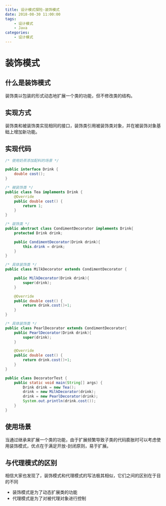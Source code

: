 ```yaml
---
title: 设计模式探险-装饰模式
date: 2018-08-30 11:00:00
tags: 
    - 设计模式
    - Java
categories: 
    - 设计模式
---
```

# 装饰模式
## 什么是装饰模式
装饰类以包装的形式动态地扩展一个类的功能，但不修改类的结构。
<!-- more -->
## 实现方式
装饰类和被装饰类实现相同的接口，装饰类引用被装饰类对象，并在被装饰对象基础上增加新功能。
## 实现代码
```java
/* 使用奶茶添加配料的场景 */

public interface Drink {
    double cost();
}

/* 被装饰类 */
public class Tea implements Drink {
    @Override
    public double cost() {
        return 1;
    }
}

/* 装饰类 */
public abstract class CondimentDecorator implements Drink{
    protected Drink drink;

    public CondimentDecorator(Drink drink){
        this.drink = drink;
    }
}

/* 具体装饰类 */
public class MilkDecorator extends CondimentDecorator {

    public MilkDecorator(Drink drink){
        super(drink);
    }

    @Override
    public double cost() {
        return drink.cost()+1;
    }
}

/* 具体装饰类 */
public class PearlDecorator extends CondimentDecorator{
    public PearlDecorator(Drink drink){
        super(drink);
    }

    @Override
    public double cost() {
        return drink.cost()+1;
    }
}

public class DecoratorTest {
    public static void main(String[] args) {
        Drink drink = new Tea();
        drink = new MilkDecorator(drink);
        drink = new PearlDecorator(drink);
        System.out.println(drink.cost());
    }
}

```
## 使用场景
当通过继承来扩展一个类的功能，由于扩展频繁导致子类的代码膨胀时可以考虑使用装饰模式，优点在于满足开放-封闭原则，易于扩展。
## 与代理模式的区别
相信大家也发现了，装饰模式和代理模式的写法极其相似，它们之间的区别在于目的不同
* 装饰模式是为了动态扩展类的功能
* 代理模式是为了对被代理对象进行控制